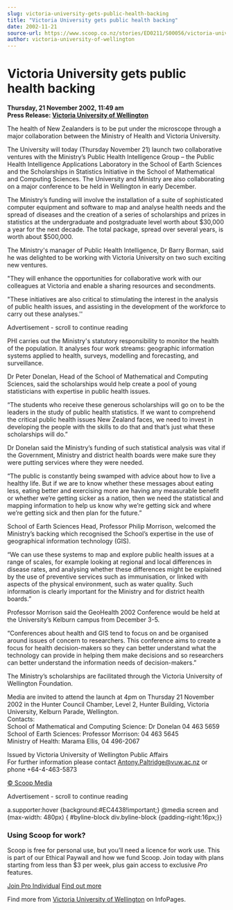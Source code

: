 ```yaml
---
slug: victoria-university-gets-public-health-backing
title: "Victoria University gets public health backing"
date: 2002-11-21
source-url: https://www.scoop.co.nz/stories/ED0211/S00056/victoria-university-gets-public-health-backing.htm
author: victoria-university-of-wellington
---
```

Victoria University gets public health backing
==============================================

**Thursday, 21 November 2002, 11:49 am**  
**Press Release: [Victoria University of Wellington](https://info.scoop.co.nz/Victoria_University_of_Wellington)**

The health of New Zealanders is to be put under the microscope through a major collaboration between the Ministry of Health and Victoria University.

The University will today (Thursday November 21) launch two collaborative ventures with the Ministry’s Public Health Intelligence Group – the Public Health Intelligence Applications Laboratory in the School of Earth Sciences and the Scholarships in Statistics Initiative in the School of Mathematical and Computing Sciences. The University and Ministry are also collaborating on a major conference to be held in Wellington in early December.

The Ministry’s funding will involve the installation of a suite of sophisticated computer equipment and software to map and analyse health needs and the spread of diseases and the creation of a series of scholarships and prizes in statistics at the undergraduate and postgraduate level worth about $30,000 a year for the next decade. The total package, spread over several years, is worth about $500,000.

The Ministry's manager of Public Health Intelligence, Dr Barry Borman, said he was delighted to be working with Victoria University on two such exciting new ventures.

"They will enhance the opportunities for collaborative work with our colleagues at Victoria and enable a sharing resources and secondments.

"These initiatives are also critical to stimulating the interest in the analysis of public health issues, and assisting in the development of the workforce to carry out these analyses.''

Advertisement - scroll to continue reading





PHI carries out the Ministry's statutory responsibility to monitor the health of the population. It analyses four work streams: geographic information systems applied to health, surveys, modelling and forecasting, and surveillance.

Dr Peter Donelan, Head of the School of Mathematical and Computing Sciences, said the scholarships would help create a pool of young statisticians with expertise in public health issues.

“The students who receive these generous scholarships will go on to be the leaders in the study of public health statistics. If we want to comprehend the critical public health issues New Zealand faces, we need to invest in developing the people with the skills to do that and that’s just what these scholarships will do.”

Dr Donelan said the Ministry’s funding of such statistical analysis was vital if the Government, Ministry and district health boards were make sure they were putting services where they were needed.

“The public is constantly being swamped with advice about how to live a healthy life. But if we are to know whether these messages about eating less, eating better and exercising more are having any measurable benefit or whether we’re getting sicker as a nation, then we need the statistical and mapping information to help us know why we’re getting sick and where we’re getting sick and then plan for the future.”

School of Earth Sciences Head, Professor Philip Morrison, welcomed the Ministry’s backing which recognised the School’s expertise in the use of geographical information technology (GIS).

“We can use these systems to map and explore public health issues at a range of scales, for example looking at regional and local differences in disease rates, and analysing whether these differences might be explained by the use of preventive services such as immunisation, or linked with aspects of the physical environment, such as water quality. Such information is clearly important for the Ministry and for district health boards.”

Professor Morrison said the GeoHealth 2002 Conference would be held at the University’s Kelburn campus from December 3-5.

“Conferences about health and GIS tend to focus on and be organised around issues of concern to researchers. This conference aims to create a focus for health decision-makers so they can better understand what the technology can provide in helping them make decisions and so researchers can better understand the information needs of decision-makers.”

The Ministry’s scholarships are facilitated through the Victoria University of Wellington Foundation.

Media are invited to attend the launch at 4pm on Thursday 21 November 2002 in the Hunter Council Chamber, Level 2, Hunter Building, Victoria University, Kelburn Parade, Wellington.  
Contacts:  
School of Mathematical and Computing Science: Dr Donelan 04 463 5659  
School of Earth Sciences: Professor Morrison: 04 463 5645  
Ministry of Health: Marama Ellis, 04 496-2067

  
Issued by Victoria University of Wellington Public Affairs  
For further information please contact Antony.Paltridge@vuw.ac.nz or phone +64-4-463-5873  

[© Scoop Media](http://www.scoop.co.nz/about/terms.html)  

Advertisement - scroll to continue reading



a.supporter:hover {background:#EC4438!important;} @media screen and (max-width: 480px) { #byline-block div.byline-block {padding-right:16px;}}

### Using Scoop for work?

Scoop is free for personal use, but you’ll need a licence for work use. This is part of our Ethical Paywall and how we fund Scoop. Join today with plans starting from less than $3 per week, plus gain access to exclusive _Pro_ features.  
  
[Join Pro Individual](https://pro.scoop.co.nz/Individual/?from=ProIn24) [Find out more](https://pro.scoop.co.nz/using-scoop-for-work/?from=ProIn24)

Find more from [Victoria University of Wellington](https://info.scoop.co.nz/Victoria_University_of_Wellington) on InfoPages.
